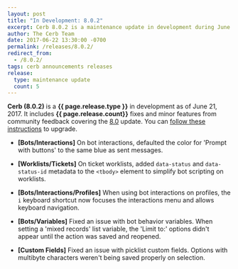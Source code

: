 ```yaml
---
layout: post
title: "In Development: 8.0.2"
excerpt: Cerb 8.0.2 is a maintenance update in development during June 2017 with 5 minor features and fixes from community feedback.
author: The Cerb Team
date: 2017-06-22 13:30:00 -0700
permalink: /releases/8.0.2/
redirect_from:
  - /8.0.2/
tags: cerb announcements releases
release:
  type: maintenance update
  count: 5
---
```


**Cerb (8.0.2)** is a **{{ page.release.type }}** in development as of June 21, 2017. It includes **{{ page.release.count}}** fixes and minor features from community feedback covering the [8.0](/releases/8.0/) update.  You can [follow these instructions](/docs/upgrading/) to upgrade.

* **[Bots/Interactions]** On bot interactions, defaulted the color for 'Prompt with buttons' to the same blue as sent messages.

* **[Worklists/Tickets]** On ticket worklists, added `data-status` and `data-status-id` metadata to the `<tbody>` element to simplify bot scripting on worklists.

* **[Bots/Interactions/Profiles]** When using bot interactions on profiles, the `i` keyboard shortcut now focuses the interactions menu and allows keyboard navigation.

* **[Bots/Variables]** Fixed an issue with bot behavior variables. When setting a 'mixed records' list variable, the 'Limit to:' options didn't appear until the action was saved and reopened.

* **[Custom Fields]** Fixed an issue with picklist custom fields. Options with multibyte characters weren't being saved properly on selection.
